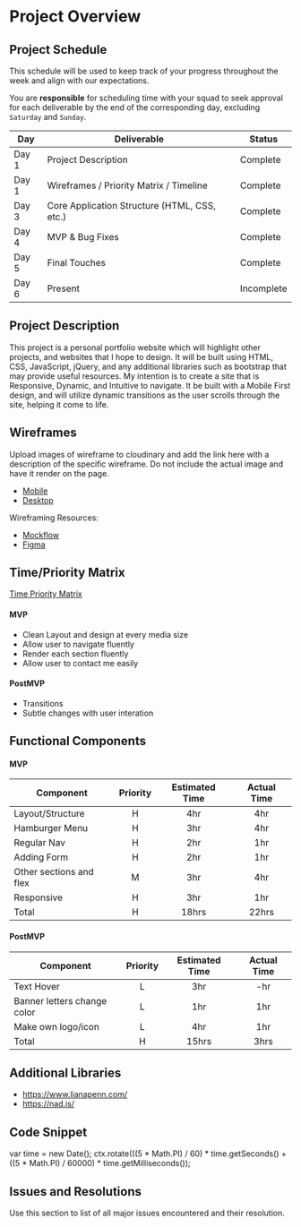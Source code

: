 # Project Overview

## Project Schedule

This schedule will be used to keep track of your progress throughout the week and align with our expectations.  

You are **responsible** for scheduling time with your squad to seek approval for each deliverable by the end of the corresponding day, excluding `Saturday` and `Sunday`.

|  Day | Deliverable | Status
|---|---| ---|
|Day 1| Project Description | Complete
|Day 1| Wireframes / Priority Matrix / Timeline | Complete
|Day 3| Core Application Structure (HTML, CSS, etc.) | Complete
|Day 4| MVP & Bug Fixes | Complete
|Day 5| Final Touches | Complete
|Day 6| Present | Incomplete


## Project Description

This project is a personal portfolio website which will highlight other projects, and websites that I hope to design. It will be built using HTML, CSS, JavaScript, jQuery, and any additional libraries such as bootstrap that may provide useful resources. My intention is to create a site that is Responsive, Dynamic, and Intuitive to navigate. It be built with a Mobile First design, and will utilize dynamic transitions as the user scrolls through the site, helping it come to life.

## Wireframes

Upload images of wireframe to cloudinary and add the link here with a description of the specific wireframe. Do not include the actual image and have it render on the page.  

- [Mobile](https://wireframepro.mockflow.com/editor.jsp?editor=off&publicid=Mf5ed1527c511e5466d908f5fc7ac1f801642984684926&projectid=M0BbJoF0pnb&perm=Owner#/page/0a994eb9abf64691af5045290d021ea7)
- [Desktop](https://wireframepro.mockflow.com/editor.jsp?editor=off&publicid=Mf5ed1527c511e5466d908f5fc7ac1f801642984684926&projectid=M0BbJoF0pnb&perm=Owner#/page/0a994eb9abf64691af5045290d021ea7)

Wireframing Resources:

- [Mockflow](https://mockflow.com/app/#Wireframe)
- [Figma](https://www.figma.com/)


## Time/Priority Matrix 

[Time Priority Matrix](https://wireframepro.mockflow.com/editor.jsp?editor=off&perm=Owner&projectid=M0BbJoF0pnb&publicid=990ac8839ad649e5a5b1e3ae9c6b7c7d#/page/Dad3ec2b4bfca30f03fe293750f300499)

#### MVP

- Clean Layout and design at every media size
- Allow user to navigate fluently
- Render each section fluently
- Allow user to contact me easily

#### PostMVP 

- Transitions
- Subtle changes with user interation

## Functional Components

#### MVP
| Component | Priority | Estimated Time | Actual Time |
| --- | :---: |  :---: | :---: | 
| Layout/Structure | H | 4hr | 4hr |
| Hamburger Menu | H | 3hr | 4hr |
| Regular Nav | H | 2hr | 1hr |  
| Adding Form | H | 2hr|  1hr | 
| Other sections and flex| M | 3hr | 4hr|
| Responsive | H | 3hr | 1hr | 8hr |
| Total | H | 18hrs| 22hrs |

#### PostMVP
| Component | Priority | Estimated Time | Actual Time |
| --- | :---: |  :---: | :---: | 
| Text Hover | L | 3hr | -hr | 1hr |
| Banner letters change color | L | 1hr | 1hr |
| Make own logo/icon | L | 4hr | 1hr |
| Total | H | 15hrs| 3hrs |

## Additional Libraries

 - https://www.lianapenn.com/
 - https://nad.is/
 
## Code Snippet

var time = new Date();
  ctx.rotate(((5 * Math.PI) / 60) * time.getSeconds() + ((5 * Math.PI) / 60000) * time.getMilliseconds());

## Issues and Resolutions
 Use this section to list of all major issues encountered and their resolution.

